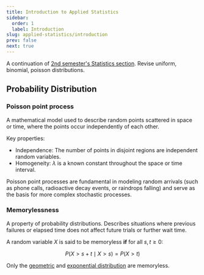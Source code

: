 ```yaml
---
title: Introduction to Applied Statistics
sidebar:
  order: 1
  label: Introduction
slug: applied-statistics/introduction
prev: false
next: true
---
```


A continuation of [2nd semester's Statistics section](https://s2.sahithyan.dev/methods-of-mathematics/statistics/introduction/). Revise uniform, binomial, poisson distributions.

## Probability Distribution

### Poisson point process

A mathematical model used to describe random points scattered in space or time, where the points occur independently of each other.

Key properties:

- Independence: The number of points in disjoint regions are independent random variables.
- Homogeneity: $\lambda$ is a known constant throughout the space or time interval.

Poisson point processes are fundamental in modeling random arrivals (such as phone calls, radioactive decay events, or raindrops falling) and serve as the basis for more complex stochastic processes.

### Memorylessness

A property of probability distributions. Describes situations where previous failures or elapsed time does not affect future trials or further wait time.

A random variable $X$ is said to be memoryless **if** for all $s, t \geq 0$:

```math
P(X > s + t \mid X > s) = P(X > t)
```

Only the [geometric](/applied-statistics/geometric-distribution/) and [exponential distribution](/applied-statistics/07-exponential-distribution/) are memoryless.
